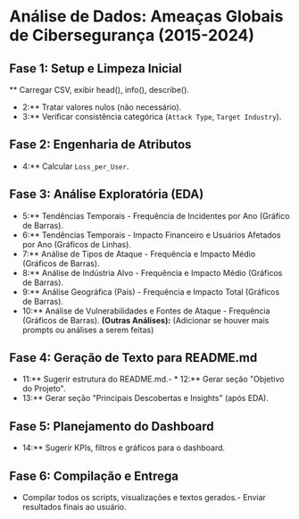 # Análise de Dados: Ameaças Globais de Cibersegurança (2015-2024)

## Fase 1: Setup e Limpeza Inicial

** Carregar CSV, exibir head(), info(), describe().
* 2:** Tratar valores nulos (não necessário).
* 3:** Verificar consistência categórica (`Attack Type`, `Target Industry`).

## Fase 2: Engenharia de Atributos

* 4:** Calcular `Loss_per_User`.
## Fase 3: Análise Exploratória (EDA)

* 5:** Tendências Temporais - Frequência de Incidentes por Ano (Gráfico de Barras).
* 6:** Tendências Temporais - Impacto Financeiro e Usuários Afetados por Ano (Gráficos de Linhas).
* 7:** Análise de Tipos de Ataque - Frequência e Impacto Médio (Gráficos de Barras).
* 8:** Análise de Indústria Alvo - Frequência e Impacto Médio (Gráficos de Barras).
* 9:** Análise Geográfica (País) - Frequência e Impacto Total (Gráficos de Barras).
* 10:** Análise de Vulnerabilidades e Fontes de Ataque - Frequência (Gráficos de Barras).
**(Outras Análises):** (Adicionar se houver mais prompts ou análises a serem feitas)

## Fase 4: Geração de Texto para README.md

* 11:** Sugerir estrutura do README.md.- * 12:** Gerar seção "Objetivo do Projeto".
* 13:** Gerar seção "Principais Descobertas e Insights" (após EDA).

## Fase 5: Planejamento do Dashboard

* 14:** Sugerir KPIs, filtros e gráficos para o dashboard.

## Fase 6: Compilação e Entrega

* Compilar todos os scripts, visualizações e textos gerados.- Enviar resultados finais ao usuário.

